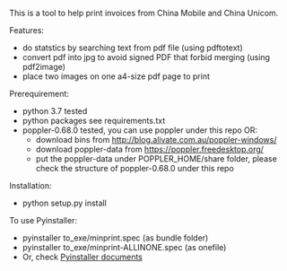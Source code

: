 This is a tool to help print invoices from
China Mobile and China Unicom.


Features:
  - do statstics by searching text from pdf file (using pdftotext)
  - convert pdf into jpg to avoid signed PDF that forbid merging (using pdf2image)
  - place two images on one a4-size pdf page to print

Prerequirement:
  - python 3.7 tested
  - python packages see requirements.txt
  - poppler-0.68.0 tested, you can use poppler under this repo OR:
    - download bins from http://blog.alivate.com.au/poppler-windows/
    - download poppler-data from https://poppler.freedesktop.org/
    - put the poppler-data under POPPLER_HOME/share folder, please check the structure of poppler-0.68.0 under this repo

Installation:
  - python setup.py install

To use Pyinstaller:
  - pyinstaller to_exe/minprint.spec (as bundle folder)
  - pyinstaller to_exe/minprint-ALLINONE.spec (as onefile)
  - Or, check [Pyinstaller documents](https://pythonhosted.org/PyInstaller/)

